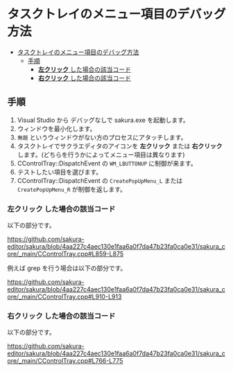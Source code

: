 
# タスクトレイのメニュー項目のデバッグ方法

<!-- TOC -->

- [タスクトレイのメニュー項目のデバッグ方法](#タスクトレイのメニュー項目のデバッグ方法)
    - [手順](#手順)
        - [**左クリック** した場合の該当コード](#左クリック-した場合の該当コード)
        - [**右クリック** した場合の該当コード](#右クリック-した場合の該当コード)

<!-- /TOC -->

## 手順

1. Visual Studio から デバッグなしで sakura.exe を起動します。
2. ウィンドウを最小化します。
3. `無題` というウィンドウがない方のプロセスにアタッチします。
4. タスクトレイでサクラエディタのアイコンを **左クリック** または **右クリック** します。(どちらを行うかによってメニュー項目は異なります)
5. CControlTray::DispatchEvent の `WM_LBUTTONUP` に制御が来ます。
6. テストしたい項目を選びます。
7. CControlTray::DispatchEvent の `CreatePopUpMenu_L` または `CreatePopUpMenu_R` が制御を返します。

### **左クリック** した場合の該当コード

以下の部分です。

https://github.com/sakura-editor/sakura/blob/4aa227c4aec130e1faa6a0f7da47b23fa0ca0e31/sakura_core/_main/CControlTray.cpp#L859-L875

例えば grep を行う場合は以下の部分です。

https://github.com/sakura-editor/sakura/blob/4aa227c4aec130e1faa6a0f7da47b23fa0ca0e31/sakura_core/_main/CControlTray.cpp#L910-L913

### **右クリック** した場合の該当コード

以下の部分です。

https://github.com/sakura-editor/sakura/blob/4aa227c4aec130e1faa6a0f7da47b23fa0ca0e31/sakura_core/_main/CControlTray.cpp#L766-L775
